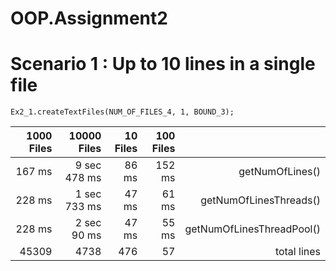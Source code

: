 # OOP.Assignment2

# Scenario 1 : Up to 10 lines in a single file
`Ex2_1.createTextFiles(NUM_OF_FILES_4, 1, BOUND_3);`

| 1000 Files |  10000 Files | 10 Files | 100 Files |                           |
|-----------:|-------------:|---------:|----------:|--------------------------:|
|     167 ms | 9 sec 478 ms |    86 ms |    152 ms |           getNumOfLines() |
|     228 ms | 1 sec 733 ms |    47 ms |     61 ms |    getNumOfLinesThreads() |
|     228 ms |  2 sec 90 ms |    47 ms |     55 ms | getNumOfLinesThreadPool() |
|     45309  |        4738  |     476  |       57  |               total lines |